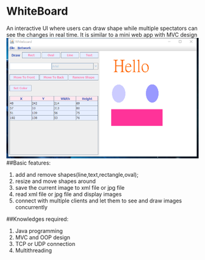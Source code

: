# WhiteBoard
An interactive UI where users can draw shape while multiple spectators can see the changes in real time. It is similar to a mini web app with MVC design
![alt text](https://github.com/zpl0310/WhiteBoard/blob/master/whiteboard.png)
##Basic features:
1. add and remove shapes(line,text,rectangle,oval);
2. resize and move shapes around
3. save the current image to xml file or jpg file 
4. read xml file or jpg file and display images
5. connect with multiple clients and let them to see and draw images concurrently

##Knowledges required:
1. Java programming
2. MVC and OOP design 
3. TCP or UDP connection
4. Multithreading

